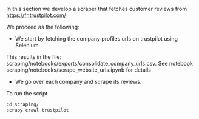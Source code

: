 In this section we develop a scraper that fetches customer reviews from https://fr.trustpilot.com/

We proceed as the following:

- We start by fetching the company profiles urls on trustpilot using Selenium. 

This results in the file: scraping/notebooks/exports/consolidate_company_urls.csv. See notebook scraping/notebooks/scrape_website_urls.ipynb for details

- We go over each company and scrape its reviews.

To run the script 

```bash
cd scraping/
scrapy crawl trustpilot
```
